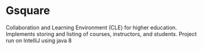 # Gsquare
Collaboration and Learning Environment (CLE) for higher education. Implements storing and listing of courses, instructors, and students.
Project run on IntelliJ using java 8
